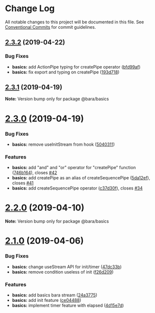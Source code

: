 # Change Log

All notable changes to this project will be documented in this file.
See [Conventional Commits](https://conventionalcommits.org) for commit guidelines.

## [2.3.2](https://github.com/barajs/bara/compare/v2.3.1...v2.3.2) (2019-04-22)


### Bug Fixes

* **basics:** add ActionPipe typing for createPipe operator ([bfd99af](https://github.com/barajs/bara/commit/bfd99af))
* **basics:** fix export and typing on createPipe ([193d718](https://github.com/barajs/bara/commit/193d718))





## [2.3.1](https://github.com/barajs/bara/compare/v2.3.0...v2.3.1) (2019-04-19)

**Note:** Version bump only for package @bara/basics





# [2.3.0](https://github.com/barajs/bara/compare/v2.2.0...v2.3.0) (2019-04-19)


### Bug Fixes

* **basics:** remove useInitStream from hook ([5040311](https://github.com/barajs/bara/commit/5040311))


### Features

* **basics:** add "and" and "or" operator for "createPipe" function ([746b164](https://github.com/barajs/bara/commit/746b164)), closes [#42](https://github.com/barajs/bara/issues/42)
* **basics:** add createPipe as an alias of createSequencePipe ([5da12ef](https://github.com/barajs/bara/commit/5da12ef)), closes [#41](https://github.com/barajs/bara/issues/41)
* **basics:** add createSequencePipe operator ([c37d30f](https://github.com/barajs/bara/commit/c37d30f)), closes [#34](https://github.com/barajs/bara/issues/34)





# [2.2.0](https://github.com/barajs/bara/compare/v2.1.0...v2.2.0) (2019-04-10)

**Note:** Version bump only for package @bara/basics





# [2.1.0](https://github.com/barajs/bara/compare/v2.0.0...v2.1.0) (2019-04-06)


### Bug Fixes

* **basics:** change useStream API for init/timer ([47dc33b](https://github.com/barajs/bara/commit/47dc33b))
* **basics:** remove condition useless of init ([f26d209](https://github.com/barajs/bara/commit/f26d209))


### Features

* **basics:** add basics bara stream ([24a3775](https://github.com/barajs/bara/commit/24a3775))
* **basics:** add init feature ([ce04488](https://github.com/barajs/bara/commit/ce04488))
* **basics:** implement timer feature with elapsed ([4d15e7d](https://github.com/barajs/bara/commit/4d15e7d))
